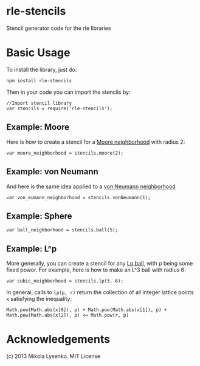 rle-stencils
============
Stencil generator code for the rle libraries


Basic Usage
===========

To install the library, just do:

    npm install rle-stencils
    
Then in your code you can import the stencils by:

    //Import stencil library
    var stencils = require('rle-stencils');

Example: Moore
--------------

Here is how to create a stencil for a [Moore neighborhood](http://en.wikipedia.org/wiki/Moore_neighborhood) with radius 2:

    var moore_neighborhood = stencils.moore(2);
    
Example: von Neumann
--------------------

And here is the same idea applied to a [von Neumann neighborhood](http://en.wikipedia.org/wiki/Von_Neumann_neighborhood)

    var von_eumann_neighborhood = stencils.vonNeumann(1);

Example: Sphere
---------------

    var ball_neighborhood = stencils.ball(5);

Example: L^p
------------

More generally, you can create a stencil for any [Lp ball](http://en.wikipedia.org/wiki/Lp_space), with p being some fixed power.  For example, here is how to make an L^3 ball with radius 6:

    var cubic_neighborhood = stencils.lp(3, 6);
    
In general, calls to `lp(p, r)` return the collection of all integer lattice points `x` satisfying the inequality:

    Math.pow(Math.abs(x[0]), p) + Math.pow(Math.abs(x[1]), p) + Math.pow(Math.abs(x[2]), p) <= Math.pow(r, p)

Acknowledgements
================
(c) 2013 Mikola Lysenko.  MIT License
